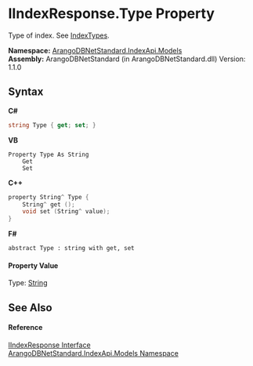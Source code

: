 # IIndexResponse.Type Property 
 

Type of index. See <a href="a0413491-8858-0a13-cda4-8a61e461320f">IndexTypes</a>.

**Namespace:**&nbsp;<a href="215740c9-85fc-74fa-998d-14b49b842d56">ArangoDBNetStandard.IndexApi.Models</a><br />**Assembly:**&nbsp;ArangoDBNetStandard (in ArangoDBNetStandard.dll) Version: 1.1.0

## Syntax

**C#**<br />
``` C#
string Type { get; set; }
```

**VB**<br />
``` VB
Property Type As String
	Get
	Set
```

**C++**<br />
``` C++
property String^ Type {
	String^ get ();
	void set (String^ value);
}
```

**F#**<br />
``` F#
abstract Type : string with get, set

```


#### Property Value
Type: <a href="https://docs.microsoft.com/dotnet/api/system.string" target="_blank" rel="noopener noreferrer">String</a>

## See Also


#### Reference
<a href="800d84d0-0548-342e-e0fa-e82a2bab7246">IIndexResponse Interface</a><br /><a href="215740c9-85fc-74fa-998d-14b49b842d56">ArangoDBNetStandard.IndexApi.Models Namespace</a><br />